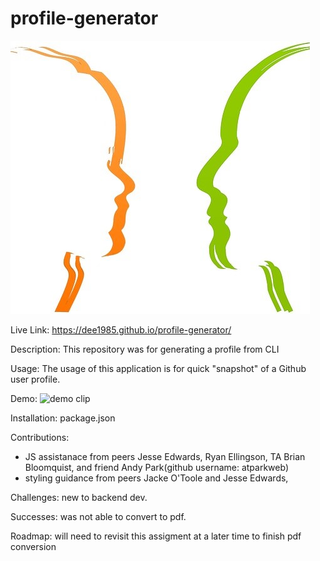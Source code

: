 # profile-generator
![profile image](https://github.com/Dee1985/profile-generator/blob/master/assets/images/face-67430_640.jpg)


Live Link: https://dee1985.github.io/profile-generator/


Description: This repository was for generating a profile from CLI

Usage: The usage of this application is for quick "snapshot" of a Github user profile. 

Demo: 
![demo clip]()

Installation: 
package.json

Contributions: 
* JS assistanace from peers Jesse Edwards, Ryan Ellingson, TA Brian Bloomquist, and friend Andy Park(github username: atparkweb)
* styling guidance from peers Jacke O'Toole and Jesse Edwards,

Challenges: new to backend dev. 

Successes: was not able to convert to pdf. 

Roadmap: will need to revisit this assigment at a later time to finish pdf conversion
